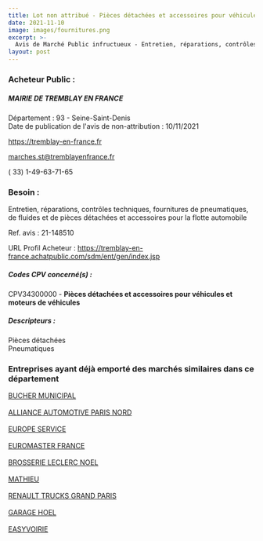```yaml
---
title: Lot non attribué - Pièces détachées et accessoires pour véhicules et moteurs de véhicules
date: 2021-11-10
image: images/fournitures.png
excerpt: >-
  Avis de Marché Public infructueux - Entretien, réparations, contrôles techniques, fournitures de pneumatiques, de fluides et de pièces détachées et accessoires pour la flotte automobile
layout: post
---
```


### Acheteur Public :
##### MAIRIE DE TREMBLAY EN FRANCE
Département : 93 - Seine-Saint-Denis<br/>
Date de publication de l'avis de non-attribution : 10/11/2021


https://tremblay-en-france.fr

marches.st@tremblayenfrance.fr

( 33) 1-49-63-71-65
### Besoin :

Entretien, réparations, contrôles techniques, fournitures de pneumatiques, de fluides et de pièces détachées et accessoires pour la flotte automobile

Ref. avis : 21-148510

URL Profil Acheteur : https://tremblay-en-france.achatpublic.com/sdm/ent/gen/index.jsp

##### Codes CPV concerné(s) :
CPV34300000 - **Pièces détachées et accessoires pour véhicules et moteurs de véhicules** <br/>

##### Descripteurs :
Pièces détachées <br/>
Pneumatiques <br/>

### Entreprises ayant déjà emporté des marchés similaires dans ce département
<a href="/entreprise-545/siren-312378870">BUCHER MUNICIPAL</a><br/><br/>
<a href="/entreprise-545/siren-316512987">ALLIANCE AUTOMOTIVE PARIS NORD</a><br/><br/>
<a href="/entreprise-552/siren-383888187">EUROPE SERVICE</a><br/><br/>
<a href="/entreprise-554/siren-392527404">EUROMASTER FRANCE</a><br/><br/>
<a href="/entreprise-554/siren-397240078">BROSSERIE LECLERC NOEL</a><br/><br/>
<a href="/entreprise-560/siren-432585727">MATHIEU</a><br/><br/>
<a href="/entreprise-562/siren-448970251">RENAULT TRUCKS GRAND PARIS</a><br/><br/>
<a href="/entreprise-573/siren-622018232">GARAGE HOEL</a><br/><br/>
<a href="/entreprise-576/siren-800780124">EASYVOIRIE</a><br/><br/>
